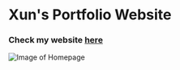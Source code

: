 # Xun's Portfolio Website

### Check my website <a href="https://peggiezx.github.io/"> here </a>

![Image of Homepage](https://res.cloudinary.com/peggiexplode/image/upload/v1631822446/YelpCamp/Screen_Shot_2021-09-16_at_4.00.36_PM_si9ni9.png)


